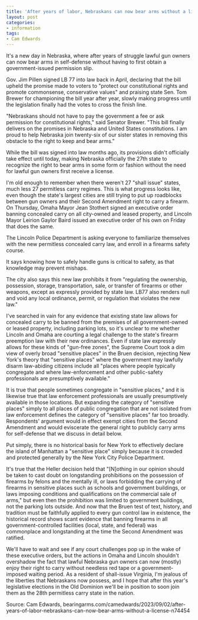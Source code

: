 ```yaml
---
title: 'After years of labor, Nebraskans can now bear arms without a license'
layout: post
categories:
- information
tags:
- Cam Edwards
---
```


It's a new day in Nebraska, where after years of struggle lawful gun owners can now bear arms in self-defense without having to first obtain a government-issued permission slip.

Gov. Jim Pillen signed LB 77 into law back in April, declaring that the bill upheld the promise made to voters to "protect our constitutional rights and promote commonsense, conservative values" and praising state Sen. Tom Brewer for championing the bill year after year, slowly making progress until the legislation finally had the votes to cross the finish line.

"Nebraskans should not have to pay the government a fee or ask permission for constitutional rights," said Senator Brewer. "This bill finally delivers on the promises in Nebraska and United States constitutions. I am proud to help Nebraska join twenty-six of our sister states in removing this obstacle to the right to keep and bear arms."

While the bill was signed into law months ago, its provisions didn't officially take effect until today, making Nebraska officially the 27th state to recognize the right to bear arms in some form or fashion without the need for lawful gun owners first receive a license.

I'm old enough to remember when there weren't 27 "shall issue" states, much less 27 permitless carry regimes. This is what progress looks like, even though the state's largest cities are still trying to put up roadblocks between gun owners and their Second Amendment right to carry a firearm. On Thursday, Omaha Mayor Jean Stothert signed an executive order banning concealed carry on all city-owned and leased property, and Lincoln Mayor Leirion Gaylor Baird issued an executive order of his own on Friday that does the same.

The Lincoln Police Department is asking everyone to familiarize themselves with the new permitless concealed carry law, and enroll in a firearms safety course.

It says knowing how to safely handle guns is critical to safety, as that knowledge may prevent mishaps.

The city also says this new law prohibits it from "regulating the ownership, possession, storage, transportation, sale, or transfer of firearms or other weapons, except as expressly provided by state law. LB77 also renders null and void any local ordinance, permit, or regulation that violates the new law."

I've searched in vain for any evidence that existing state law allows for concealed carry to be banned from the premises of all government-owned or leased property, including parking lots, so it's unclear to me whether Lincoln and Omaha are courting a legal challenge to the state's firearm preemption law with their new ordinances. Even if state law expressly allows for these kinds of "gun-free zones", the Supreme Court took a dim view of overly broad "sensitive places" in the Bruen decision, rejecting New York's theory that "sensitive places" where the government may lawfully disarm law-abiding citizens include all "places where people typically congregate and where law-enforcement and other public-safety professionals are presumptively available."

It is true that people sometimes congregate in "sensitive places," and it is likewise true that law enforcement professionals are usually presumptively available in those locations. But expanding the category of "sensitive places" simply to all places of public congregation that are not isolated from law enforcement defines the category of "sensitive places" far too broadly. Respondents' argument would in effect exempt cities from the Second Amendment and would eviscerate the general right to publicly carry arms for self-defense that we discuss in detail below.

Put simply, there is no historical basis for New York to effectively declare the island of Manhattan a "sensitive place" simply because it is crowded and protected generally by the New York City Police Department.

It's true that the Heller decision held that "[N]othing in our opinion should be taken to cast doubt on longstanding prohibitions on the possession of firearms by felons and the mentally ill, or laws forbidding the carrying of firearms in sensitive places such as schools and government buildings, or laws imposing conditions and qualifications on the commercial sale of arms," but even then the prohibition was limited to government buildings, not the parking lots outside. And now that the Bruen test of text, history, and tradition must be faithfully applied to every gun control law in existence, the historical record shows scant evidence that banning firearms in all government-controlled facilities (local, state, and federal) was commonplace and longstanding at the time the Second Amendment was ratified.

We'll have to wait and see if any court challenges pop up in the wake of these executive orders, but the actions in Omaha and Lincoln shouldn't overshadow the fact that lawful Nebraska gun owners can now (mostly) enjoy their right to carry without needless red tape or a government-imposed waiting period. As a resident of shall-issue Virginia, I'm jealous of the liberties that Nebraskans now possess, and I hope that after this year's legislative elections in the Old Dominion we'll be in position to soon join them as the 28th permitless carry state in the nation.

Source: Cam Edwards, bearingarms.com/camedwards/2023/09/02/after-years-of-labor-nebraskans-can-now-bear-arms-without-a-license-n74454
